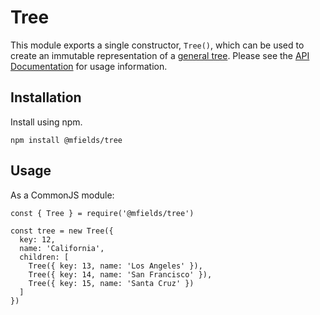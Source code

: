 # Tree

This module exports a single constructor, `Tree()`, which can be used to create an immutable representation of a [general tree](https://opendsa-server.cs.vt.edu/ODSA/Books/Everything/html/GenTreeIntro.html). Please see the [API Documentation]([Tree()](./doc/api.md)) for usage information.

## Installation

Install using npm.

```
npm install @mfields/tree
```

## Usage

As a CommonJS module:

```
const { Tree } = require('@mfields/tree')

const tree = new Tree({
  key: 12,
  name: 'California',
  children: [
    Tree({ key: 13, name: 'Los Angeles' }),
    Tree({ key: 14, name: 'San Francisco' }),
    Tree({ key: 15, name: 'Santa Cruz' })
  ]
})
```
